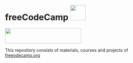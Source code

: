 # freeCodeCamp    <img src="https://design-style-guide.freecodecamp.org/downloads/fcc_primary_small.jpg" width=50px height=50px>

<img src="https://design-style-guide.freecodecamp.org/downloads/fcc_primary_large.jpg" width=250px height=50px>


This repository consists of materials, courses and projects of <a href="https://www.freecodecamp.org">freeodecamp.org</a>
